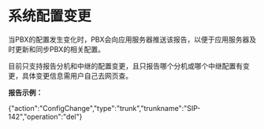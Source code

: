 

# 系统配置变更

当PBX的配置发生变化时，PBX会向应用服务器推送该报告，以便于应用服务器及时更新和同步PBX的相关配置。

目前只支持报告分机和中继的配置变更，且只报告哪个分机或哪个中继配置有变更，具体变更信息需用户自己去网页查。

**报告示例：**

{"action":"ConfigChange","type":"trunk","trunkname":"SIP-142","operation":"del"}

